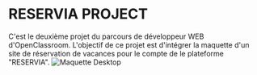 # RESERVIA PROJECT
C'est le deuxième projet du parcours de développeur WEB d'OpenClassroom. L'objectif de ce projet est d'intégrer la maquette d'un site de réservation de vacances pour le compte de le plateforme "RESERVIA".
![Maquette Desktop](https://github.com/PhilippeRavette/Reservia-project/new/master/desktop.png)
